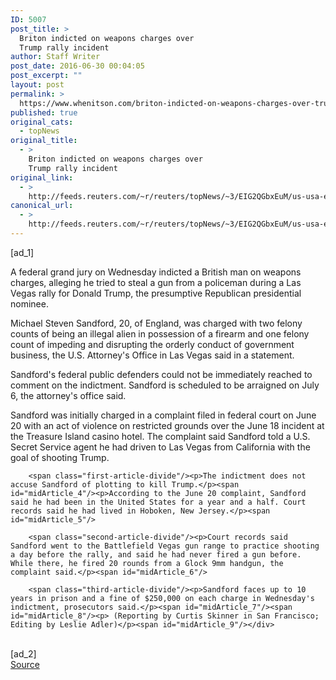 ```yaml
---
ID: 5007
post_title: >
  Briton indicted on weapons charges over
  Trump rally incident
author: Staff Writer
post_date: 2016-06-30 00:04:05
post_excerpt: ""
layout: post
permalink: >
  https://www.whenitson.com/briton-indicted-on-weapons-charges-over-trump-rally-incident/
published: true
original_cats:
  - topNews
original_title:
  - >
    Briton indicted on weapons charges over
    Trump rally incident
original_link:
  - >
    http://feeds.reuters.com/~r/reuters/topNews/~3/EIG2QGbxEuM/us-usa-election-indictment-idUSKCN0ZF2ZT
canonical_url:
  - >
    http://feeds.reuters.com/~r/reuters/topNews/~3/EIG2QGbxEuM/us-usa-election-indictment-idUSKCN0ZF2ZT
---
```

 [ad_1]
<br><div id="articleText">
<span id="midArticle_start"/>

<span class="focusParagraph" readability="6"><p><span class="articleLocatio&lt;/span&gt;n">A federal grand jury on Wednesday indicted a British man on weapons charges, alleging he tried to steal a gun from a policeman during a Las Vegas rally for Donald Trump, the presumptive Republican presidential nominee.</span></p></span><span id="midArticle_0"/><p>Michael Steven Sandford, 20, of England, was charged with two felony counts of being an illegal alien in possession of a firearm and one felony count of impeding and disrupting the orderly conduct of government business, the U.S. Attorney's Office in Las Vegas said in a statement.</p><span id="midArticle_1"/><p>Sandford's federal public defenders could not be immediately reached to comment on the indictment. Sandford is scheduled to be arraigned on July 6, the attorney's office said.</p><span id="midArticle_2"/><p>Sandford was initially charged in a complaint filed in federal court on June 20 with an act of violence on restricted grounds over the June 18 incident at the Treasure Island casino hotel. The complaint said Sandford told a U.S. Secret Service agent he had driven to Las Vegas from California with the goal of shooting Trump.</p><span id="midArticle_3"/>
        
        <span class="first-article-divide"/><p>The indictment does not accuse Sandford of plotting to kill Trump.</p><span id="midArticle_4"/><p>According to the June 20 complaint, Sandford said he had been in the United States for a year and a half. Court records said he had lived in Hoboken, New Jersey.</p><span id="midArticle_5"/>
        
        <span class="second-article-divide"/><p>Court records said Sandford went to the Battlefield Vegas gun range to practice shooting a day before the rally, and said he had never fired a gun before. While there, he fired 20 rounds from a Glock 9mm handgun, the complaint said.</p><span id="midArticle_6"/>
        
        <span class="third-article-divide"/><p>Sandford faces up to 10 years in prison and a fine of $250,000 on each charge in Wednesday's indictment, prosecutors said.</p><span id="midArticle_7"/><span id="midArticle_8"/><p> (Reporting by Curtis Skinner in San Francisco; Editing by Leslie Adler)</p><span id="midArticle_9"/></div>
<br>[ad_2]
<br><a href="http://feeds.reuters.com/~r/reuters/topNews/~3/EIG2QGbxEuM/us-usa-election-indictment-idUSKCN0ZF2ZT">Source </a>
